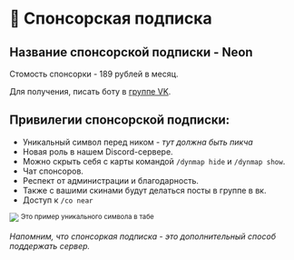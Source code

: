 # 🔶 Спонсорская подписка
## Название спонсорской подписки - Neon
Cтомость спонсорки - 189 рублей в месяц.

Для получения, писать боту в [группе VK](https://vk.com/atomine).

## Привилегии спонсорской подписки:

- Уникальный символ перед ником - *тут должна быть пикча*
- Новая роль в нашем Discord-сервере.
- Можно скрыть себя с карты командой `/dynmap hide` и `/dynmap show`.
- Чат спонсоров.
- Респект от администрации и благодарность.
- Также с вашими скинами будут делаться посты в группе в вк.
- Доступ к `/co near` 


![](https://github.com/atomine-xyz/wiki/assets/118691143/f0bdc1a2-f0b1-48bd-b00e-30e639304427)
<sup>                                       Это пример уникального символа в табе </sup>

*Напомним, что спонсоркая подписка - это дополнительный способ поддержать сервер.*
